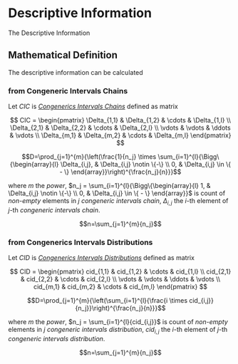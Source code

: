 # Descriptive Information

The Descriptive Information

## Mathematical Definition

The descriptive information can be calculated


### from Congeneric Intervals Chains

Let $CIC$ is [_Congenerics Intervals Chains_](../intervals_chains.md#as-matrix-ml) defined as matrix

$$
CIC =
\begin{pmatrix}
\Delta_{1,1} & \Delta_{1,2} & \cdots & \Delta_{1,l} \\
\Delta_{2,1} & \Delta_{2,2} & \cdots & \Delta_{2,l} \\
\vdots   & \vdots   & \ddots & \vdots   \\
\Delta_{m,1} & \Delta_{m,2} & \cdots & \Delta_{m,l}
\end{pmatrix}
$$

$$D=\prod_{j=1}^{m}{\left(\frac{1}{n_j} \times \sum_{i=1}^{l}{\Bigg\{\begin{array}{l}
    \Delta_{i,j}, & \Delta_{i,j} \notin \{-\} \\
    0, &   \Delta_{i,j} \in \{ - \}
\end{array}}\right)^{\frac{n_j}{n}}}$$

where $m$ the _power_, $n_j = \sum_{i=1}^{l}{\Bigg\{\begin{array}{l}
    1, & \Delta_{i,j} \notin \{-\} \\
    0, &   \Delta_{i,j} \in \{ - \}
\end{array}}$ is count of _non-empty_ elements in $j$ _congeneric intervals chain_,
$\Delta_{i,j}$ the $i$-th element of $j$-th _congeneric intervals chain_.

$$n=\sum_{j=1}^{m}{n_j}$$


### from Congenerics Intervals Distributions

Let $CID$ is [_Congenerics Intervals Distributions_](../intervals_distribution.md#as-matrix-ml) defined as matrix

$$
CID =
\begin{pmatrix}
cid_{1,1} & cid_{1,2} & \cdots & cid_{1,l} \\
cid_{2,1} & cid_{2,2} & \cdots & cid_{2,l} \\
\vdots   & \vdots   & \ddots & \vdots   \\
cid_{m,1} & cid_{m,2} & \cdots & cid_{m,l}
\end{pmatrix}
$$

$$D=\prod_{j=1}^{m}{\left(\sum_{i=1}^{l}{\frac{i \times cid_{i,j}}{n_j}}\right)^{\frac{n_j}{n}}}$$

where $m$ the _power_, $n_j = \sum_{i=1}^{l}{cid_{i,j}}$ is count of _non-empty_ elements in $j$ _congeneric intervals distribution_,
$cid_{i,j}$ the $i$-th element of $j$-th _congeneric intervals distribution_.

$$n=\sum_{j=1}^{m}{n_j}$$
